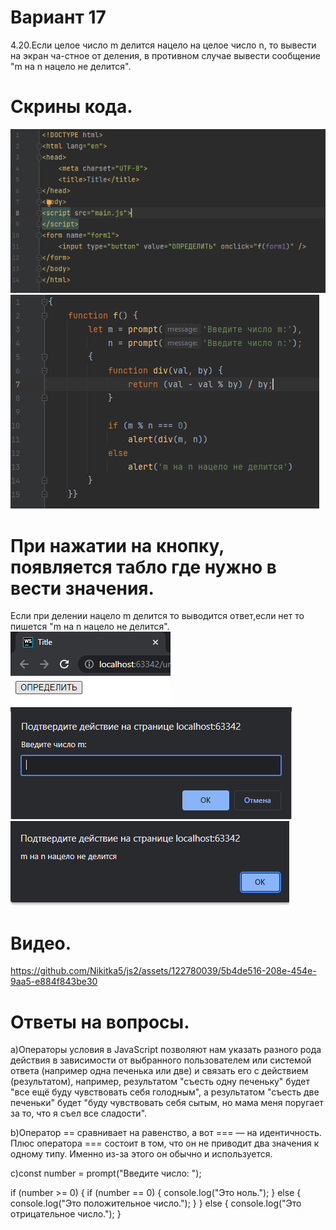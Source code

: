 # Вариант 17
4.20.Если целое число m делится нацело на целое число n, то вывести на экран ча-стное от деления, в противном случае вывести сообщение "m на n нацело не делится".
# Скрины кода.
![Image alt](https://github.com/Nikitka5/js2/blob/main/png/Снимок%20экрана%202023-06-12%20142122.png)
![Image alt](https://github.com/Nikitka5/js2/blob/main/png/Снимок%20экрана%202023-06-12%20142149.png)
# При нажатии на кнопку, появляется табло где нужно в вести значения.
Если при делении нацело m делится то выводится ответ,если нет то пишется "m на n нацело не делится".
![Image alt](https://github.com/Nikitka5/js2/blob/main/png/Снимок%20экрана%202023-06-12%20142228.png)
![Image alt](https://github.com/Nikitka5/js2/blob/main/png/Снимок%20экрана%202023-06-12%20142249.png)
![Image alt](https://github.com/Nikitka5/js2/blob/main/png/Снимок%20экрана%202023-06-12%20142409.png)
# Видео.


https://github.com/Nikitka5/js2/assets/122780039/5b4de516-208e-454e-9aa5-e884f843be30

# Ответы на вопросы.
a)Операторы условия в JavaScript позволяют нам указать разного рода действия в зависимости от выбранного пользователем 
или системой ответа (например одна печенька или две) и связать его с действием (результатом), например, результатом "съесть одну печеньку"
 будет "все ещё буду чувствовать себя голодным", а результатом "съесть две печеньки" будет "буду чувствовать себя сытым, но мама меня 
поругает за то, что я съел все сладости".

b)Оператор == сравнивает на равенство, а вот === — на идентичность. Плюс оператора === состоит в том, что он не приводит два значения 
к одному типу. Именно из-за этого он обычно и используется.

c)const number = prompt("Введите число: ");

if (number >= 0) {
    if (number == 0) {
        console.log("Это ноль.");
    } else {
        console.log("Это положительное число.");
    }
} else {
    console.log("Это отрицательное число.");
}
